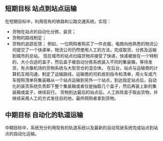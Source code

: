 ## 短期目标 站点到站点运输
在短期目标中，利用现有的铁路和公路交通系统，实现：
* 货物在站点的自动化分拣、装货；
* 货物的路线制定；
* 货物的追踪反馈；
例如，一位网购者购买了一件衣服，电商向他熟悉的物流公司提交了一个快递单，物流公司仍然使用人工的方法，完成取货，分拣及运输到城市的总站。
现在城市的站点扫描货物并接受了快递，快递被放在一个特制的、大小合适的盒子，然后盒子被自动分拣系统装入不同的集装箱，等待发货，有点像机场的货物系统与大型货仓的混合体。
在后台，站点与运输商的计算机互相沟通，制定了运输路线，运输商的司机收到指令和清单，用火车或汽车按照清单将集装箱从一个站点运输到另外一个站点，到达指定站点后，自动化的装货系统负责卸下整个集装箱或者仅是抽取几个盒子，然后再装上新的集装箱或盒子，继续前行。
货物到达最后的站点后，人工拆除盒子取出货物，并继续采用人工的方式发往目的地，最终网购者拿到货物。
## 中期目标 自动化的轨道运输
中期目标中，系统充分利用现有的轨道系统以及最新的自动驾驶系统完成站点到站点的自动化运输。
